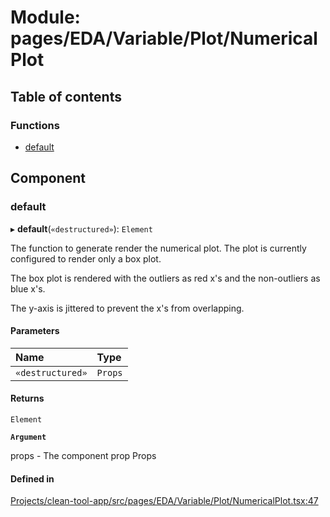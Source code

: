 # Module: pages/EDA/Variable/Plot/NumericalPlot

## Table of contents

### Functions

- [default](../wiki/pages.EDA.Variable.Plot.NumericalPlot#default)

## Component

### default

▸ **default**(`«destructured»`): `Element`

The function to generate render the numerical plot. The plot is currently configured to render only a box plot.

The box plot is rendered with the outliers as red x's and the non-outliers as blue x's.

The y-axis is jittered to prevent the x's from overlapping.

#### Parameters

| Name | Type |
| :------ | :------ |
| `«destructured»` | `Props` |

#### Returns

`Element`

**`Argument`**

props - The component prop Props

#### Defined in

[Projects/clean-tool-app/src/pages/EDA/Variable/Plot/NumericalPlot.tsx:47](https://github.com/yuckyh/clean-tool-app/)
